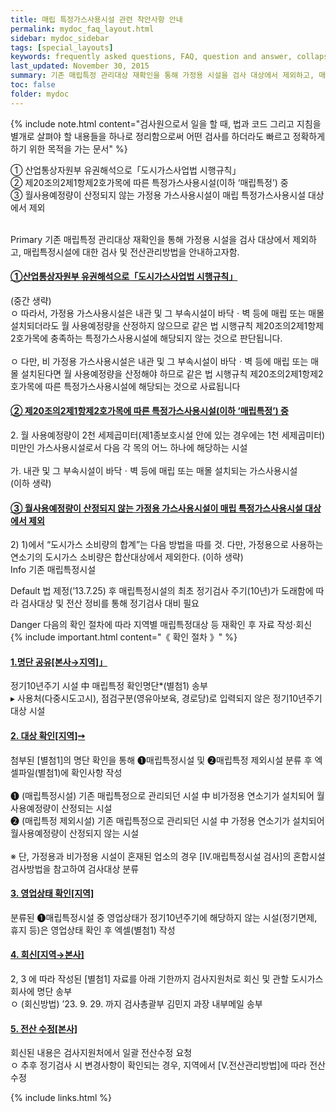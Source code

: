 ```yaml
---
title: 매립 특정가스사용시설 관련 착안사항 안내
permalink: mydoc_faq_layout.html
sidebar: mydoc_sidebar
tags: [special_layouts]
keywords: frequently asked questions, FAQ, question and answer, collapsible sections, expand, collapse
last_updated: November 30, 2015
summary: 기존 매립특정 관리대상 재확인을 통해 가정용 시설을 검사 대상에서 제외하고, 매립특정시설에 대한 검사 및 전산관리방법을 안내하고자함.
toc: false
folder: mydoc
---
```


{% include note.html content="검사원으로서 일을 할 때, 법과 코드 그리고 지침을 별개로 살펴야 할 내용들을 하나로 정리함으로써 어떤 검사를 하더라도 빠르고 정확하게 하기 위한 목적을 가는 문서" %}

<p>
① 산업통상자원부 유권해석으로「도시가스사업법 시행규칙」<br>② 제20조의2제1항제2호가목에 따른 특정가스사용시설(이하 ‘매립특정’) 중<br> ③ 월사용예정량이 산정되지 않는 가정용 가스사용시설이 매립 특정가스사용시설 대상에서 제외<br><br>

 <span class="label label-primary">Primary</span> 기존 매립특정 관리대상 재확인을 통해 가정용 시설을 검사 대상에서 제외하고, 매립특정시설에 대한 검사 및 전산관리방법을 안내하고자함.</p>

<div class="panel-group" id="accordion">
                    <div class="panel panel-default">
                        <div class="panel-heading">
                            <h4 class="panel-title">
                                <a class="noCrossRef accordion-toggle" data-toggle="collapse" data-parent="#accordion" href="#collapseOne">①산업통상자원부 유권해석으로「도시가스사업법 시행규칙」</a>
                            </h4>
                        </div>
                        <div id="collapseOne" class="panel-collapse collapse noCrossRef">
                            <div class="panel-body">
                            (중간 생략)<br>
                            ㅇ 따라서, 가정용 가스사용시설은 내관 및 그 부속시설이 바닥ㆍ벽 등에 매립 또는 매몰 설치되더라도 월 사용예정량을 산정하지 않으므로 같은 법 시행규칙 제20조의2제1항제2호가목에 충족하는 특정가스사용시설에 해당되지 않는 것으로 판단됩니다.<br><br>
                            ㅇ 다만, 비 가정용 가스사용시설은 내관 및 그 부속시설이 바닥ㆍ벽 등에 매립 또는 매몰 설치된다면 월 사용예정량을 산정해야 하므로 같은 법 시행규칙 제20조의2제1항제2호가목에 따른 특정가스사용시설에 해당되는 것으로 사료됩니다
                            </div>
                        </div>
                    </div>
                    <!-- /.panel -->
                    <div class="panel panel-default">
                        <div class="panel-heading">
                            <h4 class="panel-title">
                                <a class="noCrossRef accordion-toggle" data-toggle="collapse" data-parent="#accordion" href="#collapseTwo">② 제20조의2제1항제2호가목에 따른 특정가스사용시설(이하 ‘매립특정’) 중</a>
                            </h4>
                        </div>
                        <div id="collapseTwo" class="panel-collapse collapse noCrossRef">
                            <div class="panel-body">
                                2. 월 사용예정량이 2천 세제곱미터(제1종보호시설 안에 있는 경우에는 1천 세제곱미터) 미만인 가스사용시설로서 다음 각 목의 어느 하나에 해당하는 시설<br><br>
                                가. 내관 및 그 부속시설이 바닥ㆍ벽 등에 매립 또는 매몰 설치되는 가스사용시설<br>
                                (이하 생략)
                            </div>
                        </div>
                    </div>
                    <!-- /.panel -->
                    <div class="panel panel-default">
                        <div class="panel-heading">
                            <h4 class="panel-title">
                                <a class="noCrossRef accordion-toggle" data-toggle="collapse" data-parent="#accordion" href="#collapseThree">③ 월사용예정량이 산정되지 않는 가정용 가스사용시설이 매립 특정가스사용시설 대상에서 제외</a>
                            </h4>
                        </div>
                        <div id="collapseThree" class="panel-collapse collapse noCrossRef">
                            <div class="panel-body">
                                2) 1)에서 “도시가스 소비량의 합계”는 다음 방법을 따를 것. 다만, 가정용으로 사용하는 연소기의 도시가스 소비량은 합산대상에서 제외한다. (이하 생략)
                            </div>
                        </div>
                    </div>
                    <!-- /.panel -->

</div>
<!-- /.panel-group -->
<span class="label label-info">Info</span> 기존 매립특정시설

<span class="label label-default">Default</span> 법 제정(’13.7.25) 후 매립특정시설의 최초 정기검사 주기(10년)가 도래함에 따라 검사대상 및 전산 정비를 통해 정기검사 대비 필요

<span class="label label-danger">Danger</span> 다음의 확인 절차에 따라 지역별 매립특정대상 등 재확인 후 자료 작성·회신
{% include important.html content="《 확인 절차 》" %}


<div class="panel-group" id="accordion">
                    <div class="panel panel-default">
                        <div class="panel-heading">
                            <h4 class="panel-title">
                                <a class="noCrossRef accordion-toggle" data-toggle="collapse" data-parent="#accordion" href="#collapseFour">1.명단 공유[본사→지역]」</a>
                            </h4>
                        </div>
                        <div id="collapseFour" class="panel-collapse collapse noCrossRef">
                            <div class="panel-body">
                            정기10년주기 시설 中 매립특정 확인명단*(별첨1) 송부<br>
                            ▸ 사용처(다중시도고시), 점검구분(영유아보육, 경로당)로 입력되지 않은 정기10년주기 대상 시설
                            </div>
                        </div>
                    </div>
                    <!-- /.panel -->
                    <div class="panel panel-default">
                        <div class="panel-heading">
                            <h4 class="panel-title">
                                <a class="noCrossRef accordion-toggle" data-toggle="collapse" data-parent="#accordion" href="#collapseFive">2. 대상 확인[지역]➙</a>
                            </h4>
                        </div>
                        <div id="collapseFive" class="panel-collapse collapse noCrossRef">
                            <div class="panel-body">
                                첨부된 [별첨1]의 명단 확인을 통해 ➊매립특정시설 및 ➋매립특정 제외시설 분류 후 엑셀파일(별첨1)에 확인사항 작성<br><br>
                                ➊ (매립특정시설) 기존 매립특정으로 관리되던 시설 中 비가정용 연소기가 설치되어 월사용예정량이 산정되는 시설 <br>
                                ➋ (매립특정 제외시설) 기존 매립특정으로 관리되던 시설 中 가정용 연소기가 설치되어 월사용예정량이 산정되지 않는 시설<br><br>
                                ※ 단, 가정용과 비가정용 시설이 혼재된 업소의 경우 [Ⅳ.매립특정시설 검사]의 혼합시설 검사방법을 참고하여 검사대상 분류
                            </div>
                        </div>
                    </div>
                    <!-- /.panel -->
                    <div class="panel panel-default">
                        <div class="panel-heading">
                            <h4 class="panel-title">
                                <a class="noCrossRef accordion-toggle" data-toggle="collapse" data-parent="#accordion" href="#collapseSix">3. 영업상태 확인[지역]</a>
                            </h4>
                        </div>
                        <div id="collapseSix" class="panel-collapse collapse noCrossRef">
                            <div class="panel-body">
                                분류된 ➊매립특정시설 중 영업상태가 정기10년주기에 해당하지 않는 시설(정기면제, 휴지 등)은 영업상태 확인 후 엑셀(별첨1) 작성
                            </div>
                        </div>
                    </div>
                    <!-- /.panel -->
                    <div class="panel panel-default">
                        <div class="panel-heading">
                            <h4 class="panel-title">
                                <a class="noCrossRef accordion-toggle" data-toggle="collapse" data-parent="#accordion" href="#collapseSeven">4. 회신[지역→본사]</a>
                            </h4>
                        </div>
                        <div id="collapseSeven" class="panel-collapse collapse noCrossRef">
                            <div class="panel-body">
                                2, 3 에 따라 작성된 [별첨1] 자료를 아래 기한까지 검사지원처로 회신 및 관할 도시가스회사에 명단 송부<br>
                                ㅇ (회신방법) ’23. 9. 29. 까지 검사총괄부 김민지 과장 내부메일 송부
                            </div>
                        </div>
                    </div>
                    <!-- /.panel -->
                    <div class="panel panel-default">
                        <div class="panel-heading">
                            <h4 class="panel-title">
                                <a class="noCrossRef accordion-toggle" data-toggle="collapse" data-parent="#accordion" href="#collapseEight">5. 전산 수정[본사]</a>
                            </h4>
                        </div>
                        <div id="collapseEight" class="panel-collapse collapse noCrossRef">
                            <div class="panel-body">
                                회신된 내용은 검사지원처에서 일괄 전산수정 요청<br>
                                ㅇ 추후 정기검사 시 변경사항이 확인되는 경우, 지역에서 [Ⅴ.전산관리방법]에 따라 전산 수정
                            </div>
                        </div>
                    </div>
                    <!-- /.panel -->

</div>
<!-- /.panel-group -->


{% include links.html %}
